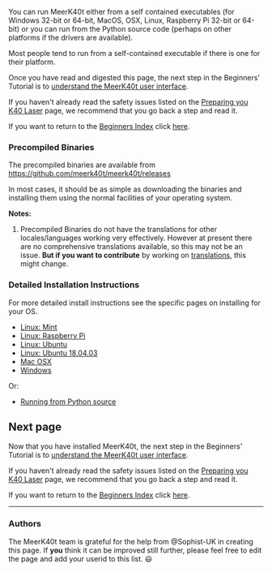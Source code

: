 You can run MeerK40t either from a self contained executables (for Windows 32-bit or 64-bit, MacOS, OSX, Linux, Raspberry Pi 32-bit or 64-bit) or you can run from the Python source code (perhaps on other platforms if the drivers are available).

Most people tend to run from a self-contained executable if there is one for their platform.

Once you have read and digested this page, the next step in the Beginners' Tutorial is to [understand the MeerK40t user interface](./Beginners:-3.-The-User-Interface).

If you haven't already read the safety issues listed on the [Preparing you K40 Laser](./Beginners:-1.-Preparing-your-K40-laser) page, we recommend that you go back a step and read it.

If you want to return to the [Beginners Index](./Beginners:-0.-Index) click [here](./Beginners:-0.-Index).

### Precompiled Binaries

The precompiled binaries are available from https://github.com/meerk40t/meerk40t/releases

In most cases, it should be as simple as downloading the binaries and installing them using the normal facilities of your operating system.

**Notes:**
1. Precompiled Binaries do not have the translations for other locales/languages working very effectively. However at present there are no comprehensive translations available, so this may not be an issue. **But if you want to contribute** by working on [translations](./Tech:-Foreign-Language-Translations), this might change.

### Detailed Installation Instructions
For more detailed install instructions see the specific pages on installing for your OS.
* [Linux: Mint](./Install:-Linux-Mint)
* [Linux: Raspberry Pi](./Install:-Raspberry-Pi)
* [Linux: Ubuntu](./Install:-Ubuntu-Linux)
* [Linux: Ubuntu 18.04.03](./Install:-Ubuntu-18.04.3)
* [Mac OSX](./Install:-Mac-OSX)
* [Windows](./Install:-Windows)

Or:
* [Running from Python source](./Install:-Running-from-source)

## Next page
Now that you have installed MeerK40t, the next step in the Beginners' Tutorial is to [understand the MeerK40t user interface](./Beginners:-3.-The-User-Interface).

If you haven't already read the safety issues listed on the [Preparing you K40 Laser](./Beginners:-1.-Preparing-your-K40-laser) page, we recommend that you go back a step and read it.

If you want to return to the [Beginners Index](./Beginners:-0.-Index) click [here](./Beginners:-0.-Index).

---
### Authors
The MeerK40t team is grateful for the help from @Sophist-UK in creating this page. If **you** think it can be improved still further, please feel free to edit the page and add your userid to this list. 😃